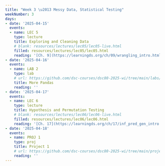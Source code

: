 ```yaml
---
title: "Week 3 \u2013 Messy Data, Statistical Testing"
weekNumber: 3
days:
- date: '2025-04-15'
  events:
  - name: LEC 5
    type: lecture
    title: Exploring and Cleaning Data
    # blank: resources/lectures/lec05/lec05-live.html
    filled: resources/lectures/lec05/lec05.html
    reading: '[Ch. 9](https://learningds.org/ch/09/wrangling_intro.html) and [10](https://learningds.org/ch/10/eda_intro.html)'
- date: '2025-04-16'
  events:
  - name: LAB 2
    type: lab
    # url: https://github.com/dsc-courses/dsc80-2025-wi/tree/main/labs/lab02
    title: More Pandas
    reading: ''
- date: '2025-04-17'
  events:
  - name: LEC 6
    type: lecture
    title: Hypothesis and Permutation Testing
    # blank: resources/lectures/lec06/lec06-live.html
    filled: resources/lectures/lec06/lec06.html
    reading: '[Ch. 17](https://learningds.org/ch/17/inf_pred_gen_intro.html)'
- date: '2025-04-18'
  events:
  - name: PROJ 1
    type: proj
    title: Project 1
    # url: https://github.com/dsc-courses/dsc80-2025-wi/tree/main/projects/project01
    reading: ''
---
```

